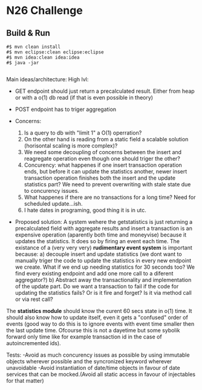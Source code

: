 # N26 Challenge


## Build & Run

```
#$ mvn clean install
#$ mvn eclipse:clean eclipse:eclipse
#$ mvn idea:clean idea:idea
#$ java -jar 


```

Main ideas/architecture:
High lvl:
- GET endpoint should just return a precalculated result. Either from heap or with a o(1) db read (if that is even possible in theory)
- POST endpoint has to triger aggregation
- Concerns: 
	1) Is a query to db with "limit 1" a O(1) operration? 
	2) On the other hand is reading from a static field a scalable solution (horisontal scaling is more complex)?
	3) We need some decoupling of concerns between the insert and reagregate operation even though one should triger the other? 
	4) Concurency: what happenes if one insert transaction operation ends, but before it can update the statistics another, newer insert transaction operation finishes both the insert and the update statistics part? We need to prevent overwriting with stale state due to concurency issues.
	5) What happenes if there are no transactions for a long time? Need for scheduled update...ish.
	4) I hate dates in programing, good thing it is in utc.

- Proposed solution:
 A system wehere the getstatistics is just returning a precalculated field with aggregate results and insert a transaction is an expensive operation (aparently both time and moneyvise) because it
updates the statistics. It does so by firing an event each time. 
The existance of a (very very very) **rudimentary event system** is important because: 
	a) decouple insert and update statistics (we dont want to manually triger the code to update the statistics in every new endpoint we create. What if we end up needing statistics for 30 seconds too? We find every existing endpoint and add one more call to a diferent aggregator?)
	b) Abstract away the transactionality and implementation of the update part. Do we want a transaction to fail if the code for updating the statistics fails? Or is it fire and forget? Is it via method call or via rest call?

The **statistics module** should know the curent 60 secs state in o(1) time. It should also know how to update itself, even it gets a "confused" order of events (good way to do this is to ignore events with event time smaller then the last update time. Ofcourse this is not a dayetime but some sybolik forward only time like for example transaction id in the case of autoincremented ids).

Tests:
-Avoid as much concurency issues as possible  by using immutable objects wherever possible and the syncronized keyword wherever unavoidable
-Avoid instantiation of date/time  objects in favour of date services that can be mocked.(Avoid all static access in favour of injectables for that matter)
